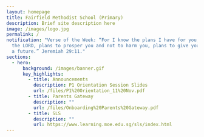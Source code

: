 ```yaml
---
layout: homepage
title: Fairfield Methodist School (Primary)
description: Brief site description here
image: /images/logo.jpg
permalink: /
notification: "Verse of the Week: “For I know the plans I have for you, declares
  the LORD, plans to prosper you and not to harm you, plans to give you hope and
  a future.” Jeremiah 29:11."
sections:
  - hero:
      background: /images/banner.gif
      key_highlights:
        - title: Announcements
          description: P1 Orientation Session Slides
          url: /files/P1%20Orientation_11%20Nov.pdf
        - title: Parents Gateway
          description: ""
          url: /files/Onboarding%20Parents%20Gateway.pdf
        - title: SLS
          description: ""
          url: https://www.learning.moe.edu.sg/sls/index.html
---
```


